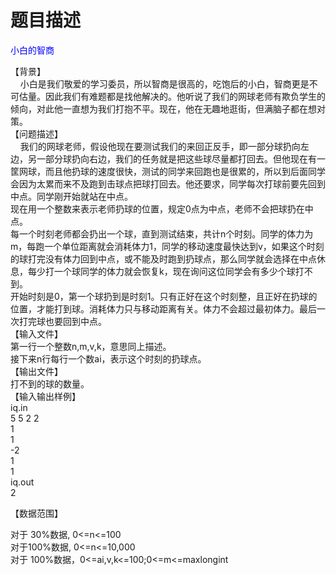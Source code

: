 # 题目描述


<p>
<span><span style="color:#0000ff;">小白的智商</span></span>
</p>
<div>
<span>【背景】</span>
</div>
<div>
    小白是我们敬爱的学习委员，所以智商是很高的，吃饱后的小白，智商更是不可估量。因此我们有难题都是找他解决的。他听说了我们的网球老师有欺负学生的倾向，对此他一直想为我们打抱不平。现在，他在无趣地逛街，但满脑子都在想对策。
</div>
<div>
【问题描述】
</div>
<div>
    我们的网球老师，假设他现在要测试我们的来回正反手，即一部分球扔向左边，另一部分球扔向右边，我们的任务就是把这些球尽量都打回去。但他现在有一筐网球，而且他扔球的速度很快，测试的同学来回跑也是很累的，所以到后面同学会因为太累而来不及跑到击球点把球打回去。他还要求，同学每次打球前要先回到中点。同学刚开始就站在中点。<br/>
现在用一个整数来表示老师扔球的位置，规定0点为中点，老师不会把球扔在中点。<br/>
每一个时刻老师都会扔出一个球，直到测试结束，共计n个时刻。同学的体力为m，每跑一个单位距离就会消耗体力1，同学的移动速度最快达到v，如果这个时刻的球打完没有体力回到中点，或不能及时跑到扔球点，那么同学就会选择在中点休息，每少打一个球同学的体力就会恢复k，现在询问这位同学会有多少个球打不到。<br/>
开始时刻是0，第一个球扔到是时刻1。只有正好在这个时刻整，且正好在扔球的位置，才能打到球。消耗体力只与移动距离有关。体力不会超过最初体力。最后一次打完球也要回到中点。
</div>
<div>
【输入文件】
</div>
<div>
第一行一个整数n,m,v,k，意思同上描述。<br/>
接下来n行每行一个数ai，表示这个时刻的扔球点。
</div>
<div>
【输出文件】
</div>
<div>
打不到的球的数量。
</div>
<div>
【输入输出样例】
</div>
<div align="left">
iq.in
</div>
<div>
5 5 2 2<br/>
1<br/>
1<br/>
-2<br/>
1<br/>
1
</div>
<div>
iq.out<br/>
2
</div>
<p>
【数据范围】
</p>
<div>
对于 30%数据, 0&lt;=n&lt;=100<br/>
对于100%数据, 0&lt;=n&lt;=10,000<br/>
对于 100%数据，0&lt;=ai,v,k&lt;=100;0&lt;=m&lt;=maxlongint
</div>
